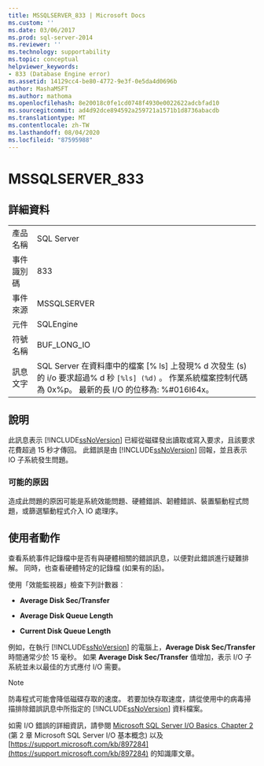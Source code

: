 ```yaml
---
title: MSSQLSERVER_833 | Microsoft Docs
ms.custom: ''
ms.date: 03/06/2017
ms.prod: sql-server-2014
ms.reviewer: ''
ms.technology: supportability
ms.topic: conceptual
helpviewer_keywords:
- 833 (Database Engine error)
ms.assetid: 14129cc4-be80-4772-9e3f-0e5da4d0696b
author: MashaMSFT
ms.author: mathoma
ms.openlocfilehash: 8e20018c0fe1cd0748f4930e0022622adcbfad10
ms.sourcegitcommit: ad4d92dce894592a259721a1571b1d8736abacdb
ms.translationtype: MT
ms.contentlocale: zh-TW
ms.lasthandoff: 08/04/2020
ms.locfileid: "87595988"
---
```

# <a name="mssqlserver_833"></a>MSSQLSERVER_833
    
## <a name="details"></a>詳細資料  
  
|||  
|-|-|  
|產品名稱|SQL Server|  
|事件識別碼|833|  
|事件來源|MSSQLSERVER|  
|元件|SQLEngine|  
|符號名稱|BUF_LONG_IO|  
|訊息文字|SQL Server 在資料庫中的檔案 [% ls] 上發現% d 次發生 (s) 的 i/o 要求超過% d 秒 `[%ls] (%d)` 。  作業系統檔案控制代碼為 0x%p。  最新的長 I/O 的位移為: %#016I64x。|  
  
## <a name="explanation"></a>說明  
 此訊息表示 [!INCLUDE[ssNoVersion](../../includes/ssnoversion-md.md)] 已經從磁碟發出讀取或寫入要求，且該要求花費超過 15 秒才傳回。 此錯誤是由 [!INCLUDE[ssNoVersion](../../includes/ssnoversion-md.md)] 回報，並且表示 IO 子系統發生問題。  
  
### <a name="possible-causes"></a>可能的原因  
 造成此問題的原因可能是系統效能問題、硬體錯誤、韌體錯誤、裝置驅動程式問題，或篩選驅動程式介入 IO 處理序。  
  
## <a name="user-action"></a>使用者動作  
 查看系統事件記錄檔中是否有與硬體相關的錯誤訊息，以便對此錯誤進行疑難排解。 同時，也查看硬體特定的記錄檔 (如果有的話)。  
  
 使用「效能監視器」檢查下列計數器︰  
  
-   **Average Disk Sec/Transfer**  
  
-   **Average Disk Queue Length**  
  
-   **Current Disk Queue Length**  
  
 例如，在執行 [!INCLUDE[ssNoVersion](../../includes/ssnoversion-md.md)] 的電腦上，**Average Disk Sec/Transfer** 時間通常少於 15 毫秒。 如果 **Average Disk Sec/Transfer** 值增加，表示 I/O 子系統並未以最佳的方式應付 I/O 需要。  
  
> [!NOTE]  
>  防毒程式可能會降低磁碟存取的速度。 若要加快存取速度，請從使用中的病毒掃描排除錯誤訊息中所指定的 [!INCLUDE[ssNoVersion](../../includes/ssnoversion-md.md)] 資料檔案。  
  
 如需 I/O 錯誤的詳細資訊，請參閱 [Microsoft SQL Server I/O Basics, Chapter 2](/previous-versions/sql/sql-server-2005/administrator/cc917726(v=technet.10)) (第 2 章 Microsoft SQL Server I/O 基本概念) 以及 [https://support.microsoft.com/kb/897284](https://support.microsoft.com/kb/897284) 的知識庫文章。  
  
  
